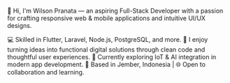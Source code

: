 👋 Hi, I'm Wilson Pranata — an aspiring Full-Stack Developer with a passion for crafting responsive web & mobile applications and intuitive UI/UX designs.

💻 Skilled in Flutter, Laravel, Node.js, PostgreSQL, and more.
📱 I enjoy turning ideas into functional digital solutions through clean code and thoughtful user experiences.
🚀 Currently exploring IoT & AI integration in modern app development.
📍 Based in Jember, Indonesia | 🌐 Open to collaboration and learning.
